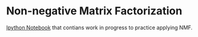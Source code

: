 Non-negative Matrix Factorization
============

[Ipython Notebook](http://nbviewer.ipython.org/github/nyghtowl/Practice_NMF/blob/master/NMF_MW.ipynb) that contians work in progress to practice applying NMF.
